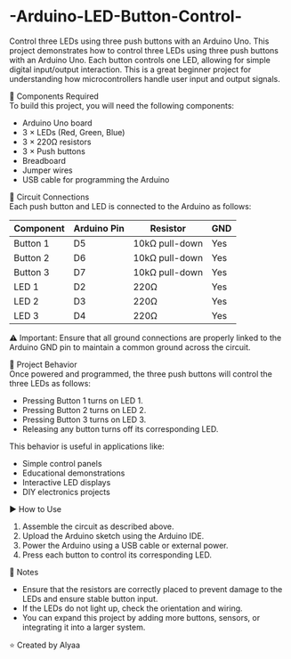 # -Arduino-LED-Button-Control-
Control three LEDs using three push buttons with an Arduino Uno.
This project demonstrates how to control three LEDs using three push buttons with an Arduino Uno. Each button controls one LED, allowing for simple digital input/output interaction. This is a great beginner project for understanding how microcontrollers handle user input and output signals.

🧰 Components Required  
To build this project, you will need the following components:

- Arduino Uno board  
- 3 × LEDs (Red, Green, Blue)  
- 3 × 220Ω resistors  
- 3 × Push buttons  
- Breadboard  
- Jumper wires  
- USB cable for programming the Arduino  

🔌 Circuit Connections  
Each push button and LED is connected to the Arduino as follows:

| Component | Arduino Pin | Resistor         | GND |
|-----------|--------------|------------------|-----|
| Button 1  | D5           | 10kΩ pull-down   | Yes |
| Button 2  | D6           | 10kΩ pull-down   | Yes |
| Button 3  | D7           | 10kΩ pull-down   | Yes |
| LED 1     | D2           | 220Ω             | Yes |
| LED 2     | D3           | 220Ω             | Yes |
| LED 3     | D4           | 220Ω             | Yes |

⚠️ Important: Ensure that all ground connections are properly linked to the Arduino GND pin to maintain a common ground across the circuit.

🎯 Project Behavior  
Once powered and programmed, the three push buttons will control the three LEDs as follows:

- Pressing Button 1 turns on LED 1.  
- Pressing Button 2 turns on LED 2.  
- Pressing Button 3 turns on LED 3.  
- Releasing any button turns off its corresponding LED.  

This behavior is useful in applications like:

- Simple control panels  
- Educational demonstrations  
- Interactive LED displays  
- DIY electronics projects  

▶️ How to Use  
1. Assemble the circuit as described above.  
2. Upload the Arduino sketch using the Arduino IDE.  
3. Power the Arduino using a USB cable or external power.  
4. Press each button to control its corresponding LED.  

📌 Notes  
- Ensure that the resistors are correctly placed to prevent damage to the LEDs and ensure stable button input.  
- If the LEDs do not light up, check the orientation and wiring.  
- You can expand this project by adding more buttons, sensors, or integrating it into a larger system.  

⭐ Created by Alyaa
